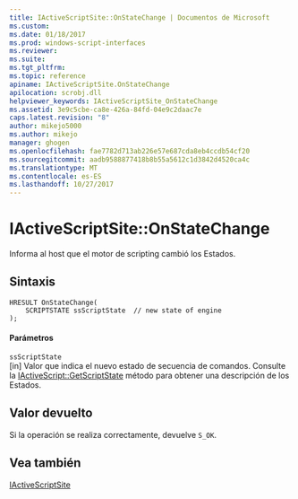 ```yaml
---
title: IActiveScriptSite::OnStateChange | Documentos de Microsoft
ms.custom: 
ms.date: 01/18/2017
ms.prod: windows-script-interfaces
ms.reviewer: 
ms.suite: 
ms.tgt_pltfrm: 
ms.topic: reference
apiname: IActiveScriptSite.OnStateChange
apilocation: scrobj.dll
helpviewer_keywords: IActiveScriptSite_OnStateChange
ms.assetid: 3e9c5cbe-ca8e-426a-84fd-04e9c2daac7e
caps.latest.revision: "8"
author: mikejo5000
ms.author: mikejo
manager: ghogen
ms.openlocfilehash: fae7782d713ab226e57e687cda8eb4ccdb54cf20
ms.sourcegitcommit: aadb9588877418b8b55a5612c1d3842d4520ca4c
ms.translationtype: MT
ms.contentlocale: es-ES
ms.lasthandoff: 10/27/2017
---
```

# <a name="iactivescriptsiteonstatechange"></a>IActiveScriptSite::OnStateChange
Informa al host que el motor de scripting cambió los Estados.  
  
## <a name="syntax"></a>Sintaxis  
  
```  
HRESULT OnStateChange(  
    SCRIPTSTATE ssScriptState  // new state of engine  
);  
```  
  
#### <a name="parameters"></a>Parámetros  
 `ssScriptState`  
 [in] Valor que indica el nuevo estado de secuencia de comandos. Consulte la [IActiveScript::GetScriptState](../../winscript/reference/iactivescript-getscriptstate.md) método para obtener una descripción de los Estados.  
  
## <a name="return-value"></a>Valor devuelto  
 Si la operación se realiza correctamente, devuelve `S_OK`.  
  
## <a name="see-also"></a>Vea también  
 [IActiveScriptSite](../../winscript/reference/iactivescriptsite.md)
